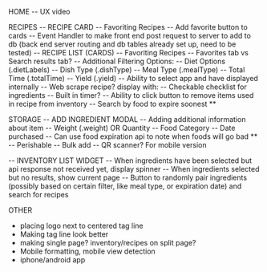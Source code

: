 HOME
-- UX video


RECIPES
-- RECIPE CARD
  -- Favoriting Recipes
    -- Add favorite button to cards
    -- Event Handler to make front end post request to server to add to db (back end server routing and db tables already set up, need to be tested)
-- RECIPE LIST (CARDS)
  -- Favoriting Recipes
    -- Favorites tab vs Search results tab?
  -- Additional Filtering Options:
    -- Diet Options (.dietLabels)
    -- Dish Type (.dishType)
    -- Meal Type (.mealType)
    -- Total Time (.totalTime)
    -- Yield (.yield)
  -- Ability to select app and have displayed internally
    -- Web scrape recipe? display with:
      -- Checkable checklist for ingredients
      -- Built in timer?
      -- Ability to click button to remove items used in recipe from inventory
  -- Search by food to expire soonest **


STORAGE
-- ADD INGREDIENT MODAL
  -- Adding additional information about item
    -- Weight (.weight) OR Quantity
    -- Food Category
    -- Date purchased
      -- Can use food expiration api to note when foods will go bad **
    -- Perishable
  -- Bulk add
  -- QR scanner? For mobile version


-- INVENTORY LIST WIDGET
  -- When ingredients have been selected but api response not received yet, display spinner
  -- When ingredients selected but no results, show current page
  -- Button to randomly pair ingredients (possibly based on certain filter, like meal type, or expiration date) and search for recipes


OTHER
- placing logo next to centered tag line
- Making tag line look better
- making single page? inventory/recipes on split page?
- Mobile formatting, mobile view detection
- iphone/android app
